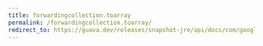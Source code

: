 ```yaml
---
title: forwardingcollection.toarray
permalink: /forwardingcollection.toarray/
redirect_to: https://guava.dev/releases/snapshot-jre/api/docs/com/google/common/collect/ForwardingCollection.html#toArray--
---
```

